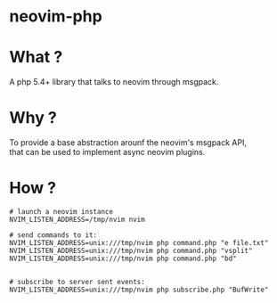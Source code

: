 neovim-php
==========

# What ?

A php 5.4+ library that talks to neovim through msgpack.

# Why ?

To provide a base abstraction arounf the neovim's msgpack API,  
that can be used to implement async neovim plugins.

# How ?

    # launch a neovim instance
    NVIM_LISTEN_ADDRESS=/tmp/nvim nvim

    # send commands to it:
    NVIM_LISTEN_ADDRESS=unix:///tmp/nvim php command.php "e file.txt"
    NVIM_LISTEN_ADDRESS=unix:///tmp/nvim php command.php "vsplit"
    NVIM_LISTEN_ADDRESS=unix:///tmp/nvim php command.php "bd"


    # subscribe to server sent events:
    NVIM_LISTEN_ADDRESS=unix:///tmp/nvim php subscribe.php "BufWrite"

